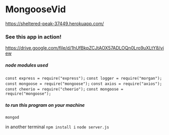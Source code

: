 # MongooseVid
https://sheltered-peak-37449.herokuapp.com/

### See this app in action!
https://drive.google.com/file/d/1hUfBkpZCJtAOX57ADLOQn0Lro9uXLtY8/view

##### node modules used
`const express = require("express");`
`const logger = require("morgan");`
`const mongoose = require("mongoose");`
`const axios = require("axios");`
`const cheerio = require("cheerio");`
`const mongoose = require("mongoose");`


##### to run this program on your machine
`mongod`

in another terminal
`npm install i`
`node server.js`
